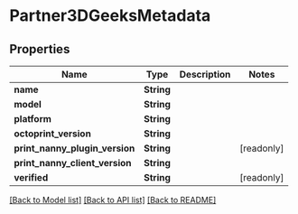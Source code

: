 # Partner3DGeeksMetadata

## Properties

Name | Type | Description | Notes
------------ | ------------- | ------------- | -------------
**name** | **String** |  | 
**model** | **String** |  | 
**platform** | **String** |  | 
**octoprint_version** | **String** |  | 
**print_nanny_plugin_version** | **String** |  | [readonly]
**print_nanny_client_version** | **String** |  | 
**verified** | **String** |  | [readonly]

[[Back to Model list]](../README.md#documentation-for-models) [[Back to API list]](../README.md#documentation-for-api-endpoints) [[Back to README]](../README.md)


